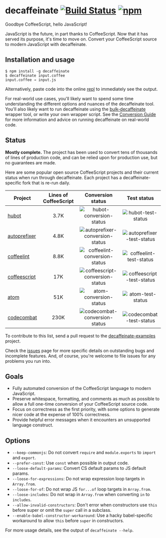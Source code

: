 # decaffeinate [![Build Status](https://travis-ci.org/decaffeinate/decaffeinate.svg?branch=master)](https://travis-ci.org/decaffeinate/decaffeinate) [![npm](https://img.shields.io/npm/v/decaffeinate.svg)](https://www.npmjs.com/package/decaffeinate)

Goodbye CoffeeScript, hello JavaScript!

JavaScript is the future, in part thanks to CoffeeScript. Now that it has served
its purpose, it's time to move on. Convert your CoffeeScript source to modern
JavaScript with decaffeinate.

## Installation and usage

```
$ npm install -g decaffeinate
$ decaffeinate input.coffee
input.coffee → input.js
```

Alternatively, paste code into the online [repl] to immediately see the output.

For real-world use cases, you'll likely want to spend some time understanding
the different options and nuances of the decaffeinate tool. You'll also likely
want to run decaffeinate using the [bulk-decaffeinate] wrapper tool, or write
your own wrapper script. See the [Conversion Guide][conversion-guide] for more
information and advice on running decaffeinate on real-world code.

## Status

**Mostly complete.** The project has been used to convert tens of thousands of
lines of production code, and can be relied upon for production use, but no
guarantees are made.

Here are some popular open source CoffeeScript projects and their current status
when run through decaffeinate. Each project has a decaffeinate-specific fork
that is re-run daily.

Project        | Lines of CoffeeScript | Conversion status                 | Test status
-------------- |:---------------------:|:---------------------------------:|:---------------------------:
[hubot]        | 3.7K                  | ![hubot-conversion-status]        | ![hubot-test-status]
[autoprefixer] | 4.8K                  | ![autoprefixer-conversion-status] | ![autoprefixer-test-status]
[coffeelint]   | 8.8K                  | ![coffeelint-conversion-status]   | ![coffeelint-test-status]
[coffeescript] | 17K                   | ![coffeescript-conversion-status] | ![coffeescript-test-status]
[atom]         | 51K                   | ![atom-conversion-status]         | ![atom-test-status]
[codecombat]   | 230K                  | ![codecombat-conversion-status]   | ![codecombat-test-status]

To contribute to this list, send a pull request to the [decaffeinate-examples]
project.

Check the [issues] page for more specific details on outstanding bugs and
incomplete features. And, of course, you're welcome to file issues for any
problems you run into.

[hubot]: https://github.com/decaffeinate-examples/hubot
[autoprefixer]: https://github.com/decaffeinate-examples/autoprefixer
[coffeelint]: https://github.com/decaffeinate-examples/coffeelint
[coffeescript]: https://github.com/decaffeinate-examples/coffeescript
[atom]: https://github.com/decaffeinate-examples/atom
[codecombat]: https://github.com/decaffeinate-examples/codecombat

[decaffeinate-examples]: https://github.com/decaffeinate/decaffeinate-examples

[hubot-conversion-status]: https://cdn.rawgit.com/decaffeinate-examples/hubot/decaffeinate/conversion-status.svg
[hubot-test-status]: https://cdn.rawgit.com/decaffeinate-examples/hubot/decaffeinate/test-status.svg
[autoprefixer-conversion-status]: https://cdn.rawgit.com/decaffeinate-examples/autoprefixer/decaffeinate/conversion-status.svg
[autoprefixer-test-status]: https://cdn.rawgit.com/decaffeinate-examples/autoprefixer/decaffeinate/test-status.svg
[coffeelint-conversion-status]: https://cdn.rawgit.com/decaffeinate-examples/coffeelint/decaffeinate/conversion-status.svg
[coffeelint-test-status]: https://cdn.rawgit.com/decaffeinate-examples/coffeelint/decaffeinate/test-status.svg
[coffeescript-conversion-status]: https://cdn.rawgit.com/decaffeinate-examples/coffeescript/decaffeinate/conversion-status.svg
[coffeescript-test-status]: https://cdn.rawgit.com/decaffeinate-examples/coffeescript/decaffeinate/test-status.svg
[atom-conversion-status]: https://cdn.rawgit.com/decaffeinate-examples/atom/decaffeinate/conversion-status.svg
[atom-test-status]: https://cdn.rawgit.com/decaffeinate-examples/atom/decaffeinate/test-status.svg
[codecombat-conversion-status]: https://cdn.rawgit.com/decaffeinate-examples/codecombat/decaffeinate/conversion-status.svg
[codecombat-test-status]: https://cdn.rawgit.com/decaffeinate-examples/codecombat/decaffeinate/test-status.svg

## Goals

* Fully automated conversion of the CoffeeScript language to modern JavaScript.
* Preserve whitespace, formatting, and comments as much as possible to allow
  a full one-time conversion of your CoffeeScript source code.
* Focus on correctness as the first priority, with some options to generate
  nicer code at the expense of 100% correctness.
* Provide helpful error messages when it encounters an unsupported language
  construct.

## Options

* `--keep-commonjs`: Do not convert `require` and `module.exports` to `import`
  and `export`.
* `--prefer-const`: Use `const` when possible in output code.
* `--loose-default-params`: Convert CS default params to JS default params.
* `--loose-for-expressions`: Do not wrap expression loop targets in `Array.from`.
* `--loose-for-of`: Do not wrap JS `for...of` loop targets in `Array.from`.
* `--loose-includes`: Do not wrap in `Array.from` when converting `in` to `includes`.
* `--allow-invalid-constructors`: Don't error when constructors use `this`
  before super or omit the `super` call in a subclass.
* `--enable-babel-constructor-workaround`: Use a hacky babel-specific workaround
  to allow `this` before `super` in constructors.

For more usage details, see the output of `decaffeinate --help`.

[repl]: http://decaffeinate-project.org/repl/
[bulk-decaffeinate]: https://github.com/decaffeinate/bulk-decaffeinate
[issues]: https://github.com/decaffeinate/decaffeinate/issues
[conversion-guide]: https://github.com/decaffeinate/decaffeinate/blob/master/docs/conversion-guide.md
